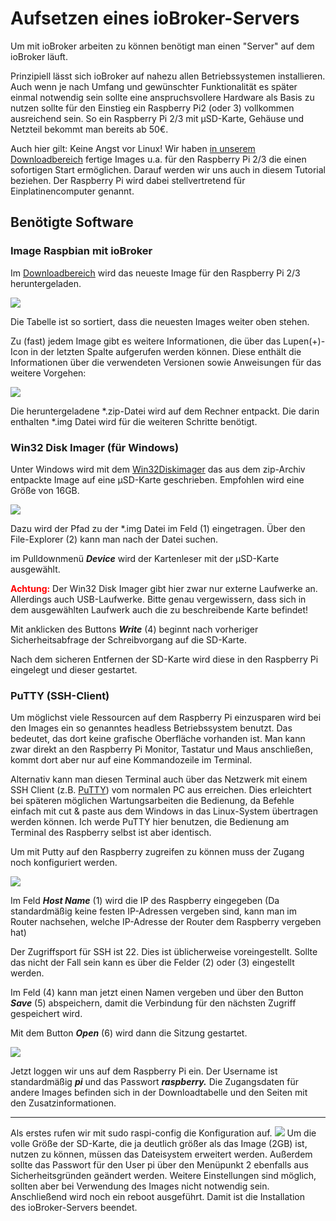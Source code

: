 # Aufsetzen eines ioBroker-Servers

Um mit ioBroker arbeiten zu können benötigt man einen "Server" auf dem ioBroker läuft.

Prinzipiell lässt sich ioBroker auf nahezu allen Betriebssystemen installieren. Auch wenn je nach Umfang und gewünschter Funktionalität es später einmal notwendig sein sollte eine anspruchsvollere Hardware als Basis zu nutzen sollte für den Einstieg ein Raspberry Pi2 (oder 3) vollkommen ausreichend sein. So ein Raspberry Pi 2/3 mit µSD-Karte, Gehäuse und Netzteil bekommt man bereits ab 50€.

Auch hier gilt: Keine Angst vor Linux! Wir haben [in unserem Downloadbereich](http://www.iobroker.net/?page_id=2563&lang=de) fertige Images u.a. für den Raspberry Pi 2/3 die einen sofortigen Start ermöglichen. Darauf werden wir uns auch in diesem Tutorial beziehen. Der Raspberry Pi wird dabei stellvertretend für Einplatinencomputer genannt.



## Benötigte Software

### Image Raspbian mit ioBroker

Im [Downloadbereich](http://www.iobroker.net/?page_id=2563&lang=de) wird das neueste Image für den Raspberry Pi 2/3 heruntergeladen.

[![](img/ioBroker_Einsteiger_Downloads.jpg)](img/ioBroker_Einsteiger_Downloads.jpg)

Die Tabelle ist so sortiert, dass die neuesten Images weiter oben stehen.

Zu (fast) jedem Image gibt es weitere Informationen, die über das Lupen(+)-Icon in der letzten Spalte aufgerufen werden können. Diese enthält die Informationen über die verwendeten Versionen sowie Anweisungen für das weitere Vorgehen:

[![](img/ioBroker_Einsteiger_Images01.jpg)](img/ioBroker_Einsteiger_Images01.jpg)

Die heruntergeladene *.zip-Datei wird auf dem Rechner entpackt. Die darin enthalten *.img Datei wird für die weiteren Schritte benötigt.

### Win32 Disk Imager (für Windows)

Unter Windows wird mit dem [Win32Diskimager](https://www.heise.de/download/product/win32-disk-imager-92033) das aus dem zip-Archiv entpackte Image auf eine µSD-Karte geschrieben. Empfohlen wird eine Größe von 16GB.

![](http://www.iobroker.net/wp-content/uploads//ioBroker_Einsteiger_Images_Win32_Items.jpg)

Dazu wird der Pfad zu der *.img Datei im Feld (1) eingetragen. Über den File-Explorer (2) kann man nach der Datei suchen.

im Pulldownmenü _**Device**_ wird der Kartenleser mit der µSD-Karte ausgewählt.

<span style="color: #ff0000;">**Achtung:**</span> Der Win32 Disk Imager gibt hier zwar nur externe Laufwerke an. Allerdings auch USB-Laufwerke. Bitte genau vergewissern, dass sich in dem ausgewählten Laufwerk auch die zu beschreibende Karte befindet!

Mit anklicken des Buttons _**Write**_ (4) beginnt nach vorheriger Sicherheitsabfrage der Schreibvorgang auf die SD-Karte.

Nach dem sicheren Entfernen der SD-Karte wird diese in den Raspberry Pi eingelegt und dieser gestartet.

### PuTTY (SSH-Client)

Um möglichst viele Ressourcen auf dem Raspberry Pi einzusparen wird bei den Images ein so genanntes headless Betriebssystem benutzt. Das bedeutet, das dort keine grafische Oberfläche vorhanden ist. Man kann zwar direkt an den Raspberry Pi Monitor, Tastatur und Maus anschließen, kommt dort aber nur auf eine Kommandozeile im Terminal.

Alternativ kann man diesen Terminal auch über das Netzwerk mit einem SSH Client (z.B. [PuTTY](https://www.heise.de/download/product/putty-7016)) vom normalen PC aus erreichen. Dies erleichtert bei späteren möglichen Wartungsarbeiten die Bedienung, da Befehle einfach mit cut & paste aus dem Windows in das Linux-System übertragen werden können. Ich werde PuTTY hier benutzen, die Bedienung am Terminal des Raspberry selbst ist aber identisch.

Um mit Putty auf den Raspberry zugreifen zu können muss der Zugang noch konfiguriert werden.

[![](img/ioBroker_Einsteiger_Images_Putty_Items.jpg)](img/ioBroker_Einsteiger_Images_Putty_Items.jpg)

Im Feld **_Host Name_** (1) wird die IP des Raspberry eingegeben (Da standardmäßig keine festen IP-Adressen vergeben sind, kann man im Router nachsehen, welche IP-Adresse der Router dem Raspberry vergeben hat)

Der Zugriffsport für SSH ist 22\. Dies ist üblicherweise voreingestellt. Sollte das nicht der Fall sein kann es über die Felder (2) oder (3) eingestellt werden.

Im Feld (4) kann man jetzt einen Namen vergeben und über den Button _**Save**_ (5) abspeichern, damit die Verbindung für den nächsten Zugriff gespeichert wird.

Mit dem Button _**Open**_ (6) wird dann die Sitzung gestartet.

[![](img/ioBroker_Einsteiger_Images_Putty_login.jpg)](img/ioBroker_Einsteiger_Images_Putty_login.jpg)

Jetzt loggen wir uns auf dem Raspberry Pi ein. Der Username ist standardmäßig _**pi**_ und das Passwort _**raspberry.**_ Die Zugangsdaten für andere Images befinden sich in der Downloadtabelle und den Seiten mit den Zusatzinformationen.

* * *

Als erstes rufen wir mit sudo raspi-config die Konfiguration auf. [![](img/ioBroker_Einsteiger_Images_Putty_raspi-config.jpg)](img/ioBroker_Einsteiger_Images_Putty_raspi-config.jpg) Um die volle Größe der SD-Karte, die ja deutlich größer als das Image (2GB) ist, nutzen zu können, müssen das Dateisystem erweitert werden. Außerdem sollte das Passwort für den User pi über den Menüpunkt 2 ebenfalls aus Sicherheitsgründen geändert werden. Weitere Einstellungen sind möglich, sollten aber bei Verwendung des Images nicht notwendig sein. Anschließend wird noch ein reboot ausgeführt. Damit ist die Installation des ioBroker-Servers beendet.